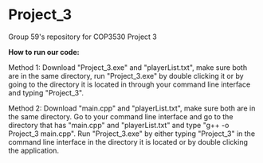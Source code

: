 # Project_3
Group 59's repository for COP3530 Project 3

**How to run our code:**

Method 1: Download "Project_3.exe" and "playerList.txt", make sure both are in the same directory, run "Project_3.exe" by double clicking it or by going to the directory it is located in through your command line interface and typing "Project_3".

Method 2: Download "main.cpp" and "playerList.txt", make sure both are in the same directory. Go to your command line interface and go to the directory that has "main.cpp" and "playerList.txt" and type "g++ -o Project_3 main.cpp". Run "Project_3.exe" by either typing "Project_3" in the command line interface in the directory it is located or by double clicking the application. 
